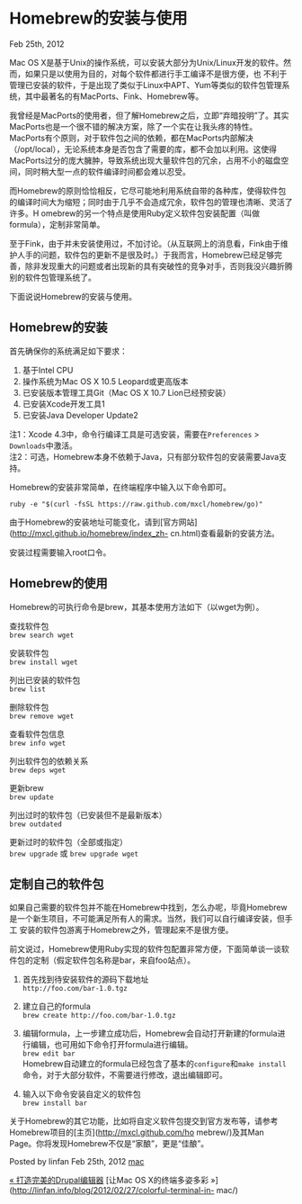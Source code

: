 # Homebrew的安装与使用

Feb 25th, 2012

Mac OS X是基于Unix的操作系统，可以安装大部分为Unix/Linux开发的软件。然而，如果只是以使用为目的，对每个软件都进行手工编译不是很方便，也
不利于管理已安装的软件，于是出现了类似于Linux中APT、Yum等类似的软件包管理系统，其中最著名的有MacPorts、Fink、Homebrew等。

我曾经是MacPorts的使用者，但了解Homebrew之后，立即“弃暗投明”了。其实MacPorts也是一个很不错的解决方案，除了一个实在让我头疼的特性。
MacPorts有个原则，对于软件包之间的依赖，都在MacPorts内部解决（/opt/local），无论系统本身是否包含了需要的库，都不会加以利用。这使得
MacPorts过分的庞大臃肿，导致系统出现大量软件包的冗余，占用不小的磁盘空间，同时稍大型一点的软件编译时间都会难以忍受。

而Homebrew的原则恰恰相反，它尽可能地利用系统自带的各种库，使得软件包的编译时间大为缩短；同时由于几乎不会造成冗余，软件包的管理也清晰、灵活了许多。H
omebrew的另一个特点是使用Ruby定义软件包安装配置（叫做formula），定制非常简单。

至于Fink，由于并未安装使用过，不加讨论。（从互联网上的消息看，Fink由于维护人手的问题，软件包的更新不是很及时。）于我而言，Homebrew已经足够完
善，除非发现重大的问题或者出现新的具有突破性的竞争对手，否则我没兴趣折腾别的软件包管理系统了。

下面说说Homebrew的安装与使用。

## Homebrew的安装

首先确保你的系统满足如下要求：

  1. 基于Intel CPU
  2. 操作系统为Mac OS X 10.5 Leopard或更高版本
  3. 已安装版本管理工具Git（Mac OS X 10.7 Lion已经预安装）
  4. 已安装Xcode开发工具1
  5. 已安装Java Developer Update2

注1：Xcode 4.3中，命令行编译工具是可选安装，需要在`Preferences` > `Downloads`中激活。  
注2：可选，Homebrew本身不依赖于Java，只有部分软件包的安装需要Java支持。

Homebrew的安装非常简单，在终端程序中输入以下命令即可。

`ruby -e "$(curl -fsSL https://raw.github.com/mxcl/homebrew/go)"`

由于Homebrew的安装地址可能变化，请到[官方网站](http://mxcl.github.io/homebrew/index_zh-
cn.html)查看最新的安装方法。

安装过程需要输入root口令。

## Homebrew的使用

Homebrew的可执行命令是brew，其基本使用方法如下（以wget为例）。

查找软件包  
`brew search wget`

安装软件包  
`brew install wget`

列出已安装的软件包  
`brew list`

删除软件包  
`brew remove wget`

查看软件包信息  
`brew info wget`

列出软件包的依赖关系  
`brew deps wget`

更新brew  
`brew update`

列出过时的软件包（已安装但不是最新版本）  
`brew outdated`

更新过时的软件包（全部或指定）  
`brew upgrade` 或 `brew upgrade wget`

## 定制自己的软件包

如果自己需要的软件包并不能在Homebrew中找到，怎么办呢，毕竟Homebrew是一个新生项目，不可能满足所有人的需求。当然，我们可以自行编译安装，但手工
安装的软件包游离于Homebrew之外，管理起来不是很方便。

前文说过，Homebrew使用Ruby实现的软件包配置非常方便，下面简单谈一谈软件包的定制（假定软件包名称是bar，来自foo站点）。

  1. 首先找到待安装软件的源码下载地址  
`http://foo.com/bar-1.0.tgz`

  2. 建立自己的formula  
`brew create http://foo.com/bar-1.0.tgz`

  3. 编辑formula，上一步建立成功后，Homebrew会自动打开新建的formula进行编辑，也可用如下命令打开formula进行编辑。  
`brew edit bar`  
Homebrew自动建立的formula已经包含了基本的`configure`和`make
install`命令，对于大部分软件，不需要进行修改，退出编辑即可。

  4. 输入以下命令安装自定义的软件包  
`brew install bar`

关于Homebrew的其它功能，比如将自定义软件包提交到官方发布等，请参考Homebrew项目的[主页](http://mxcl.github.com/ho
mebrew/)及其Man Page。你将发现Homebrew不仅是“家酿”，更是“佳酿”。

Posted by linfan Feb 25th, 2012 [mac](http://linfan.info/blog/categories/mac/)

[« 打造完美的Drupal编辑器](http://linfan.info/blog/2012/02/23/perfect-drupal-editor/)
[让Mac OS X的终端多姿多彩 »](http://linfan.info/blog/2012/02/27/colorful-terminal-in-
mac/)


